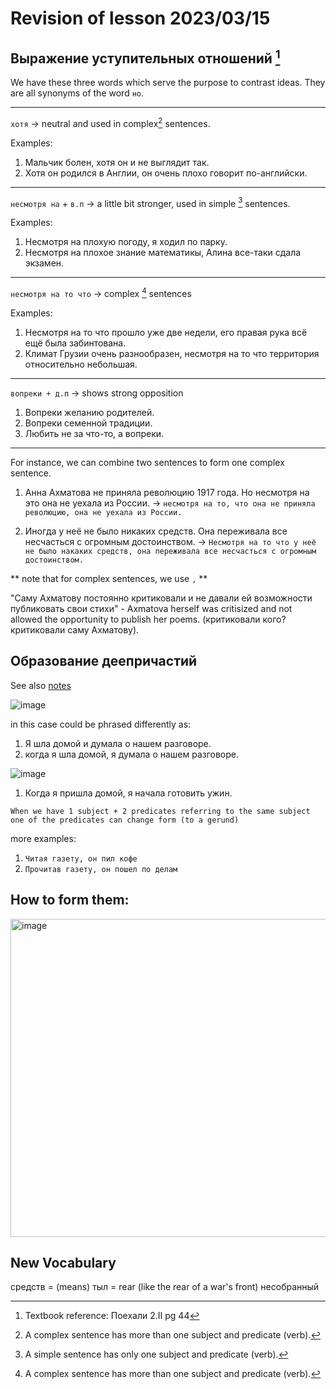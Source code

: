 # Revision of lesson 2023/03/15 

## Выражение уступительных отношений [^3]

We have these three words which serve the purpose to contrast ideas. They are all synonyms of the word `но`. 

---

`хотя` -> neutral and used in complex[^2] sentences. 

Examples:

1. Мальчик болен, хотя он и не выглядит так.
2. Хотя он родился в Англии, он очень плохо говорит по-английски.

---

`несмотря на` + `в.п` -> a little bit stronger, used in simple [^1] sentences.

Examples:

1. Несмотря на плохую погоду, я ходил по парку.
2. Несмотря на плохое знание математикы, Алина все-таки сдала экзамен.

---

`несмотря на то что` -> complex [^2] sentences

Examples:

1. Несмотря на то что прошло уже две недели, его правая рука всё ещё была забинтована.
2. Климат Грузии очень разнообразен, несмотря на то что территория относительно небольшая.
---

`вопреки + д.п` -> shows strong opposition 

1. Вопреки желанию родителей.  
2. Вопреки семенной традиции. 
3. Любить не за что-то, а вопреки.

---

[^1]: A simple sentence has only one subject and predicate (verb).
[^2]: A complex sentence has more than one subject and predicate (verb).
[^3]: Textbook reference: Поехали 2.II pg 44 

For instance, we can combine two sentences to form one complex sentence. 

1. Анна Ахматова не приняла революцию 1917 года. Но несмотря на это она не уехала из России. 
-> `несмотря на то, что она не приняла революцию, она не уехала из России.`

2. Иногда у неё не было никаких средств. Она переживала все несчасться с огромным достоинством. 
-> `Несмотря на то что у неё не было накаких средств, она переживала все несчасться с огромным достоинством.` 

** note that for complex sentences, we use `,` **

"Саму Ахматову постоянно критиковали и не давали ей возможности публиковать свои стихи" - Axmatova herself was critisized and not allowed the opportunity to publish her poems. (критиковали кого? критиковали саму Ахматову). 

## Образование деепричастий

See also [notes](./revision_2023_03_21.md
)

![image](https://user-images.githubusercontent.com/41984034/225724061-a7bd046c-87fe-45e4-94b4-8331c6024094.png)

in this case could be phrased differently as: 
1. Я шла домой и думала о нашем разговоре.
2. когда я шла домой, я думала о нашем разговоре. 

![image](https://user-images.githubusercontent.com/41984034/225726722-cc62bdf7-7816-4db5-8737-d9983d8ada88.png)

1. Когда я пришла домой, я начала готовить ужин. 

`When we have 1 subject + 2 predicates referring to the same subject one of the predicates can change form (to a gerund)`

more examples:

1. `Читая газету, он пил кофе`
2. `Прочитав газету, он пошел по делам`

## How to form them:

<img width="509" alt="image" src="https://user-images.githubusercontent.com/41984034/225728966-8bd94b52-901f-40af-947a-082a22d1d101.png">


## New Vocabulary 

cредств = (means)
тыл = rear (like the rear of a war's front)
несобранный 

